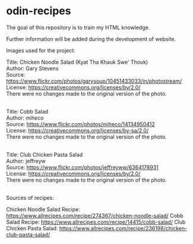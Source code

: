 # odin-recipes

The goal of this repository is to train my HTML knowledge.

Further information will be added during the development of
website.


Images used for the project:

Title: Chicken Noodle Salad (Kyat Tha Khauk Swe' Thouk) <br>
Author: Gary Stevens <br>
Source: https://www.flickr.com/photos/garysoup/10451433033/in/photostream/ <br>
License: https://creativecommons.org/licenses/by/2.0/ <br>
There were no changes made to the original version of the photo. <br><br>

Title: Cobb Salad <br>
Author: miheco <br>
Source: https://www.flickr.com/photos/miheco/14134950412 <br>
License: https://creativecommons.org/licenses/by-sa/2.0/ <br>
There were no changes made to the original version of the photo. <br><br>
 
Title: Club Chicken Pasta Salad <br>
Author: jeffreyw <br>
Source: https://www.flickr.com/photos/jeffreyww/6364178931 <br>
License: https://creativecommons.org/licenses/by/2.0/ <br>
There were no changes made to the original version of the photo. <br><br>

Sources of recipes:

Chicken Noodle Salad Recipe: https://www.allrecipes.com/recipe/274367/chicken-noodle-salad/ 
Cobb Salad Recipe: https://www.allrecipes.com/recipe/14415/cobb-salad/ 
Club Chicken Pasta Salad: https://www.allrecipes.com/recipe/236198/chicken-club-pasta-salad/
